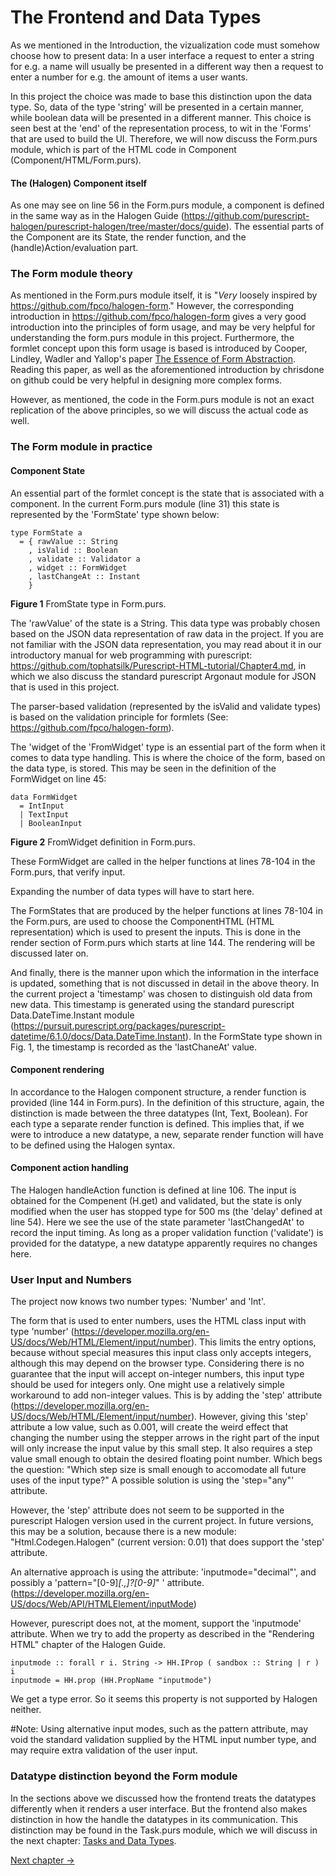 # The Frontend and Data Types
As we mentioned in the Introduction, the vizualization code must somehow choose how to present data: In a user interface a request to enter a string for e.g. a name will usually be presented in a different way then a request to enter a number for e.g. the amount of items a user wants.

In this project the choice was made to base this distinction upon the data type. So, data of the type 'string' will be presented in a certain manner, while boolean data will be presented in a different manner. This choice is seen best at the 'end' of the representation process, to wit in the 'Forms' that are used to build the UI. Therefore, we will now discuss the Form.purs module, which is part of the HTML code in Component (Component/HTML/Form.purs).

#### The (Halogen) Component itself
As one may see on line 56 in the Form.purs module, a component is defined in the same way as in the Halogen Guide (https://github.com/purescript-halogen/purescript-halogen/tree/master/docs/guide).
The essential parts of the Component are its State, the render function, and the (handle)Action/evaluation part.

### The Form module theory
As mentioned in the Form.purs module itself, it is "*Very* loosely inspired by
https://github.com/fpco/halogen-form." However, the corresponding introduction in https://github.com/fpco/halogen-form gives a very good introduction into the principles of form usage, and may be very helpful for understanding the form.purs module in this project. Furthermore, the formlet concept upon this form usage is based is introduced by Cooper, Lindley, Wadler and Yallop's paper [The Essence of Form Abstraction](http://homepages.inf.ed.ac.uk/slindley/papers/formlets-essence.pdf). Reading this paper, as well as the aforementioned introduction by chrisdone on github could be very helpful in designing more complex forms. 

However, as mentioned, the code in the Form.purs module is not an exact replication of the above principles, so we will discuss the actual code as well.


### The Form module in practice
#### Component State
An essential part of the formlet concept is the state that is associated with a component. In the current Form.purs module (line 31) this state is represented by the 'FormState' type shown below:

```
type FormState a
  = { rawValue :: String
    , isValid :: Boolean
    , validate :: Validator a
    , widget :: FormWidget
    , lastChangeAt :: Instant
    }
```
**Figure 1**  FromState type in Form.purs.

The 'rawValue' of the state is a String. This data type was probably chosen based on the JSON data representation of raw data in the project. If you are not familiar with the JSON data representation, you may read about it in our introductory manual for web programming with purescript: https://github.com/tophatsilk/Purescript-HTML-tutorial/Chapter4.md, in which we also discuss the standard purescript Argonaut module for JSON that is used in this project.

The parser-based validation (represented by the isValid and validate types) is based on the validation principle for formlets (See: https://github.com/fpco/halogen-form).

The 'widget of the 'FromWidget' type is an essential part of the form when it comes to data type handling. This is where the choice of the form, based on the data type, is stored. This may be seen in the definition of the FormWidget on line 45:
```
data FormWidget
  = IntInput
  | TextInput
  | BooleanInput
```
**Figure 2**  FromWidget definition in Form.purs.

These FormWidget are called in the helper functions at lines 78-104 in the Form.purs, that verify input.

Expanding the number of data types will have to start here.

The FormStates that are produced by the helper functions at lines 78-104 in the Form.purs, are used to choose the ComponentHTML (HTML representation) which is used to present the inputs. This is done in the render section of Form.purs which starts at line 144. The rendering will be discussed later on.


And finally, there is the manner upon which the information in the interface is updated, something that is not discussed in detail in the above theory. In the current project a 'timestamp' was chosen to distinguish old data from new data. This timestamp is generated using the standard purescript Data.DateTime.Instant module (https://pursuit.purescript.org/packages/purescript-datetime/6.1.0/docs/Data.DateTime.Instant). In the FormState type shown in Fig. 1, the timestamp is recorded as the 'lastChaneAt' value.

#### Component rendering
In accordance to the Halogen component structure, a render function is provided (line 144 in Form.purs). In the definition of this structure, again, the distinction is made between the three datatypes (Int, Text, Boolean). For each type a separate render function is defined. This implies that, if we were to introduce a new datatype, a new, separate render function will have to be defined using the Halogen syntax.

#### Component action handling
The Halogen handleAction function is defined at line 106. The input is obtained for the Compenent (H.get) and validated, but the state is only modified when the user has stopped type for 500 ms (the 'delay' defined at line 54). Here we see the use of the state parameter 'lastChangedAt' to record the input timing.
As long as a proper validation function ('validate') is provided for the datatype, a new datatype apparently requires no changes here.

### User Input and Numbers
The project now knows two number types: 'Number' and 'Int'.

The form that is used to enter numbers, uses the HTML class input with type 'number' (https://developer.mozilla.org/en-US/docs/Web/HTML/Element/input/number). This limits the entry options, because without special measures this input class only accepts integers, although this may depend on the browser type. Considering there is no guarantee that the input will accept on-integer numbers, this input type should be used for integers only. 
One might use a relatively simple workaround to add non-integer values. This is by adding the 'step' attribute (https://developer.mozilla.org/en-US/docs/Web/HTML/Element/input/number). However, giving this 'step' attribute a low value, such as 0.001, will create the weird effect that changing the number using the stepper arrows in the right part of the input will only increase the input value by this small step. It also requires a step value small enough to obtain the desired floating point number. Which begs the question: "Which step size is small enough to accomodate all future uses of the input type?" A possible solution is using the 'step="any"' attribute.

However, the 'step' attribute does not seem to be supported in the purescript Halogen version used in the current project. In future versions, this may be a solution, because there is a new module: "Html.Codegen.Halogen" (current version: 0.01) that does support the 'step' attribute.

An alternative approach is using the attribute: 'inputmode="decimal"', and possibly a 'pattern="[0-9]*[.,]?[0-9]*" ' attribute.
(https://developer.mozilla.org/en-US/docs/Web/API/HTMLElement/inputMode)

However, purescript does not, at the moment, support the 'inputmode' attribute.
When we try to add the property as described in the "Rendering HTML" chapter of the Halogen Guide.
```
inputmode :: forall r i. String -> HH.IProp ( sandbox :: String | r ) i
inputmode = HH.prop (HH.PropName "inputmode")
```
We get a type error. So it seems this property is not supported by Halogen neither.

#Note: Using alternative input modes, such as the pattern attribute, may void the standard validation supplied by the HTML input number type, and may require extra validation of the user input.


### Datatype distinction beyond the Form module
In the sections above we discussed how the frontend treats the datatypes differently when it renders a user interface. But the frontend also makes distinction in how the handle the datatypes in its communication. This distinction may be found in the Task.purs module, which we will discuss in the next chapter: [Tasks and Data Types](./Tasks.md).

[Next chapter ->](./Tasks.md)